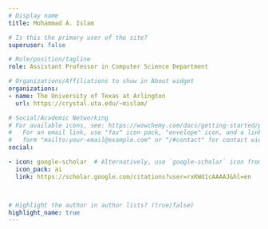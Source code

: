 ```yaml
---
# Display name
title: Mohammad A. Islam

# Is this the primary user of the site?
superuser: false

# Role/position/tagline
role: Assistant Professor in Computer Science Department

# Organizations/Affiliations to show in About widget
organizations:
- name: The University of Texas at Arlington
  url: https://crystal.uta.edu/~mislam/

# Social/Academic Networking
# For available icons, see: https://wowchemy.com/docs/getting-started/page-builder/#icons
#   For an email link, use "fas" icon pack, "envelope" icon, and a link in the
#   form "mailto:your-email@example.com" or "/#contact" for contact widget.
social:

- icon: google-scholar  # Alternatively, use `google-scholar` icon from `ai` icon pack
  icon_pack: ai
  link: https://scholar.google.com/citations?user=rxKWd1cAAAAJ&hl=en



# Highlight the author in author lists? (true/false)
highlight_name: true
---
```


